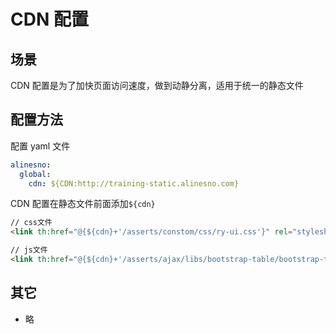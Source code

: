 # CDN 配置

## 场景

CDN 配置是为了加快页面访问速度，做到动静分离，适用于统一的静态文件

## 配置方法

配置 yaml 文件

```yaml
alinesno:
  global:
    cdn: ${CDN:http://training-static.alinesno.com}
```

CDN 配置在静态文件前面添加`${cdn}`

```html
// css文件
<link th:href="@{${cdn}+'/asserts/constom/css/ry-ui.css'}" rel="stylesheet" />

// js文件
<link th:href="@{${cdn}+'/asserts/ajax/libs/bootstrap-table/bootstrap-table.min.css'}" rel="stylesheet"/>
```

## 其它

- 略
